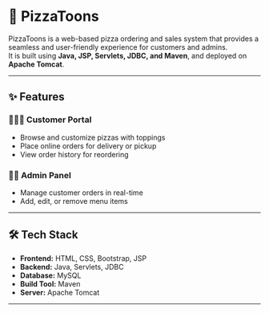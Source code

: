 # 🍕 PizzaToons  

PizzaToons is a web-based pizza ordering and sales system that provides a seamless and user-friendly experience for customers and admins.  
It is built using **Java, JSP, Servlets, JDBC, and Maven**, and deployed on **Apache Tomcat**.  

---

## ✨ Features  

### 👨‍👩‍👧 Customer Portal  
- Browse and customize pizzas with toppings  
- Place online orders for delivery or pickup  
- View order history for reordering  

### 👨‍💼 Admin Panel  
- Manage customer orders in real-time  
- Add, edit, or remove menu items  

---

## 🛠️ Tech Stack  
- **Frontend:** HTML, CSS, Bootstrap, JSP  
- **Backend:** Java, Servlets, JDBC  
- **Database:** MySQL  
- **Build Tool:** Maven  
- **Server:** Apache Tomcat  

---
